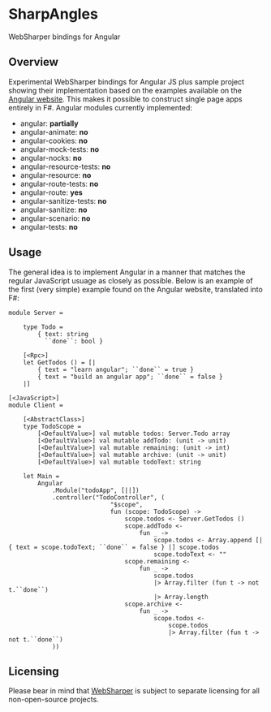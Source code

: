 SharpAngles
===========

WebSharper bindings for Angular

## Overview

Experimental WebSharper bindings for Angular JS plus sample project showing their implementation based on the examples
available on the [Angular website][1]. This makes it possible to construct single page apps entirely in F#. Angular 
modules currently implemented:

* angular: **partially**
* angular-animate: **no**
* angular-cookies: **no**
* angular-mock-tests: **no**
* angular-nocks: **no**
* angular-resource-tests: **no**
* angular-resource: **no**
* angular-route-tests: **no**
* angular-route: **yes**
* angular-sanitize-tests: **no**
* angular-sanitize: **no**
* angular-scenario: **no**
* angular-tests: **no**

## Usage

The general idea is to implement Angular in a manner that matches the regular JavaScript usuage as closely as possible.
Below is an example of the first (very simple) example found on the Angular website, translated into F#:

```F#
module Server =

    type Todo =
        { text: string
          ``done``: bool }

    [<Rpc>]
    let GetTodos () = [|
        { text = "learn angular"; ``done`` = true }
        { text = "build an angular app"; ``done`` = false }
    |]
    
[<JavaScript>]
module Client =
    
    [<AbstractClass>]
    type TodoScope =
        [<DefaultValue>] val mutable todos: Server.Todo array
        [<DefaultValue>] val mutable addTodo: (unit -> unit)
        [<DefaultValue>] val mutable remaining: (unit -> int)
        [<DefaultValue>] val mutable archive: (unit -> unit)
        [<DefaultValue>] val mutable todoText: string
        
    let Main =
        Angular
            .Module("todoApp", [||])
            .controller("TodoController", (
                            "$scope", 
                            fun (scope: TodoScope) -> 
                                scope.todos <- Server.GetTodos ()
                                scope.addTodo <-
                                    fun _ ->
                                        scope.todos <- Array.append [| { text = scope.todoText; ``done`` = false } |] scope.todos
                                        scope.todoText <- ""
                                scope.remaining <-
                                    fun _ ->
                                        scope.todos
                                        |> Array.filter (fun t -> not t.``done``)
                                        |> Array.length
                                scope.archive <-
                                    fun _ ->
                                        scope.todos <-
                                            scope.todos
                                            |> Array.filter (fun t -> not t.``done``)
            ))
```

## Licensing

Please bear in mind that [WebSharper][2] is subject to separate licensing for all non-open-source projects.

[1]: http://angularjs.com/
[2]: http://www.websharper.com/